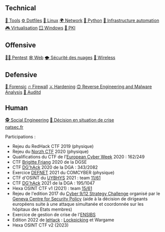 <div class="menu">
    <h2>Technical</h2>
    <a href="tools"             >🔨 Tools</a>
    <a href="dotfiles"          >⚙️ Dotfiles</a>
    <a href="linux"             >🐧 Linux</a>
    <a href="network"           >🌍 Network</a>
    <a href="python"            >🐍 Python</a>
    <a href="automation"        >🦾 Infrastructure automation</a>
    <a href="virtualisation"    >🎮 Virtualisation</a>
    <a href="windows"           >🪟 Windows</a>
    <a href="pki"               >🔑 PKI</a>
    <h2>Offensive</h2>
    <a href="pentest"           >🏴‍☠️ Pentest</a>
    <a href="web"               >🕸 Web</a>
    <a href="cloudsec"          >🌩️ Sécurité des nuages</a>
    <a href="wireless"          >📡 Wireless</a>
    <h2>Defensive</h2>
    <a href="forensic"          >🔎 Forensic</a>
    <a href="firewall"          >🔥 Firewall</a>
    <a href="hardening"         >⚔️ Hardening</a>
    <a href="reverse"           >🙃 Reverse Engineering and Malware Analysis</a>
    <a href="auditd"            >📜 Auditd</a>
    <h2>Human</h2>
    <a href="social-engineering">🕵 Social Engineering</a>
    <a href="decision-crise"    >🤔 Décision en situation de crise</a>
    <br>
    <a href="https://natsec.fr" >natsec.fr</a>
</div>

Participations :
- Rejeu du RedHack CTF 2019 (physique)
- Rejeu du [Norzh CTF](https://norzh-ctf.fr) 2020 (physique)
- Qualifications du CTF de l'[European Cyber Week](https://www.european-cyber-week.eu) 2020 : 162/249
- CTF [Brigitte Friang](https://www.challengecybersec.fr) 2020 de la DGSE
- CTF [DG'hAck](https://www.dghack.fr) 2020 de la DGA : 343/2082
- Exercice [DEFNET](https://www.defense.gouv.fr/terre/actualites/defnet-2021-sentrainer-au-cyber-combat) 2021 du COMCYBER (physique)
- CTF d'OSINT du [UYBHYS](https://www.unlockyourbrain.bzh/) 2021 : team [11/61](https://github.com/diateam/UYBHYS2020-OSINT-CTF/blob/master/Classement.md)
- CTF [DG'hAck](https://www.dghack.fr) 2021 de la DGA : 195/1047
- Hexa OSINT CTF v1 (2021) : team [15/61](https://hexactf.ctfd.io/scoreboard)
- Rejeu de l'edition 2017 du [Cyber 9/12 Strategy Challenge](https://www.atlanticcouncil.org/programs/scowcroft-center-for-strategy-and-security/cyber-statecraft-initiative/cyber-912/) organisé par le [Geneva Centre for Security Policy](https://www.gcsp.ch/gcsp-activities#topics) (aide à la décision de dirigeants européens suite à une attaque simultanée et coordonnée sur les hôpitaux des Etats membres)
- Exercice de gestion de crise de l'[ENSIBS](https://www-ensibs.univ-ubs.fr/fr/formations/formations/diplome-d-ingenieur-DI/sciences-technologies-sante-STS/diplome-d-ingenieur-cyberdefense-ICYB00_213.html)
- Edition 2022 de [leHack](https://lehack.org/fr) : [Lockpicking](http://www.lockwiki.com/index.php/Lockpicking) et Wargame
- Hexa OSINT CTF v2 (2023)

